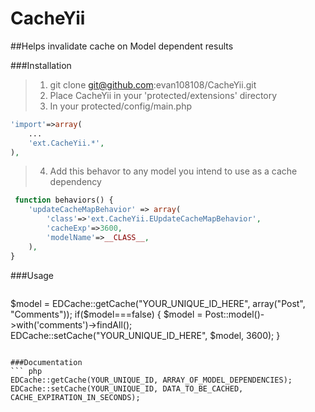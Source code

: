 CacheYii
========

##Helps invalidate cache on Model dependent results

###Installation
>1. git clone git@github.com:evan108108/CacheYii.git
>2. Place CacheYii in your 'protected/extensions' directory
>3. In your protected/config/main.php
``` php
'import'=>array(
    ...
    'ext.CacheYii.*',
),
```
>4. Add this behavor to any model you intend to use as a cache dependency 
``` php
 function behaviors() {
    'updateCacheMapBehavior' => array(
        'class'=>'ext.CacheYii.EUpdateCacheMapBehavior',
        'cacheExp'=>3600,
        'modelName'=>__CLASS__,
    ),
}
```

###Usage
>``` php
$model = EDCache::getCache("YOUR_UNIQUE_ID_HERE", array("Post", "Comments"));
if($model===false)
{
   $model = Post::model()->with('comments')->findAll();
   EDCache::setCache("YOUR_UNIQUE_ID_HERE", $model, 3600);
}
```

###Documentation
``` php
EDCache::getCache(YOUR_UNIQUE_ID, ARRAY_OF_MODEL_DEPENDENCIES);
EDCache::setCache(YOUR_UNIQUE_ID, DATA_TO_BE_CACHED, CACHE_EXPIRATION_IN_SECONDS);
```
